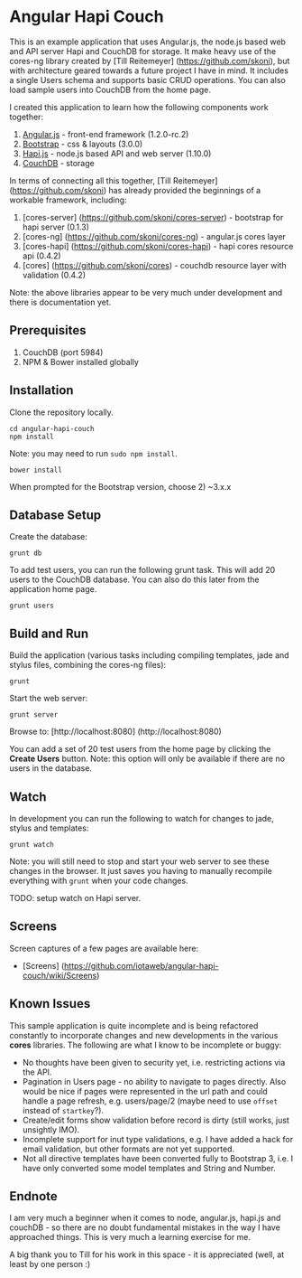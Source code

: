 # Angular Hapi Couch

This is an example application that uses Angular.js, the node.js based web and API server Hapi and CouchDB for storage. It make heavy use of the cores-ng library created by [Till Reitemeyer] (https://github.com/skoni), but with architecture geared towards a future project I have in mind. It includes a single Users schema and supports basic CRUD operations. You can also load sample users into CouchDB from the home page.

I created this application to learn how the following components work together:

1. [Angular.js](http://angularjs.org/) - front-end framework (1.2.0-rc.2)
2. [Bootstrap](http://getbootstrap.com/) - css & layouts (3.0.0)
3. [Hapi.js](http://spumko.github.io/) - node.js based API and web server (1.10.0)
4. [CouchDB](http://couchdb.apache.org/) - storage 


In terms of connecting all this together, [Till Reitemeyer] (https://github.com/skoni) has already provided the beginnings of a workable framework, including:

1. [cores-server] (https://github.com/skoni/cores-server) - bootstrap for hapi server (0.1.3)
2. [cores-ng] (https://github.com/skoni/cores-ng) - angular.js cores layer
3. [cores-hapi] (https://github.com/skoni/cores-hapi) - hapi cores resource api (0.4.2)
4. [cores] (https://github.com/skoni/cores) - couchdb resource layer with validation (0.4.2)

Note: the above libraries appear to be very much under development and there is documentation yet.

## Prerequisites

1. CouchDB (port 5984)
2. NPM & Bower installed globally

## Installation

Clone the repository locally.

```
cd angular-hapi-couch
npm install
```
Note: you may need to run `sudo npm install`.

```
bower install
```

When prompted for the Bootstrap version, choose 2) ~3.x.x

## Database Setup

Create the database:

```
grunt db
```

To add test users, you can run the following grunt task. This will add 20 users to the CouchDB database. You can also do this later from the application home page.

```
grunt users
```

## Build and Run

Build the application (various tasks including compiling templates, jade and stylus files, combining the cores-ng files):

```
grunt
```
Start the web server:

```
grunt server
```

Browse to: [http://localhost:8080] (http://localhost:8080)

You can add a set of 20 test users from the home page by clicking the **Create Users** button. Note: this option will only be available if there are no users in the database.

## Watch

In development you can run the following to watch for changes to jade, stylus and templates:

```
grunt watch
```

Note: you will still need to stop and start your web server to see these changes in the browser. It just saves you having to manually recompile everything with `grunt` when your code changes.

TODO: setup watch on Hapi server.

## Screens

Screen captures of a few pages are available here:

 - [Screens] (https://github.com/iotaweb/angular-hapi-couch/wiki/Screens)

## Known Issues

This sample application is quite incomplete and is being refactored constantly to incorporate changes and new developments in the various **cores** libraries. The following are what I know to be incomplete or buggy:

 - No thoughts have been given to security yet, i.e. restricting actions via the API.
 - Pagination in Users page - no ability to navigate to pages directly. Also would be nice if pages were represented in the url path and could handle a page refresh, e.g. users/page/2 (maybe need to use `offset` instead of `startkey`?).
 - Create/edit forms show validation before record is dirty (still works, just unsightly IMO).
 - Incomplete support for inut type validations, e.g. I have added a hack for email validation, but other formats are not yet supported.
 - Not all directive templates have been converted fully to Bootstrap 3, i.e. I have only converted some model templates and String and Number.
 
## Endnote

I am very much a beginner when it comes to node, angular.js, hapi.js and couchDB - so there are no doubt fundamental mistakes in the way I have approached things. This is very much a learning exercise for me.

A big thank you to Till for his work in this space - it is appreciated (well, at least by one person :)